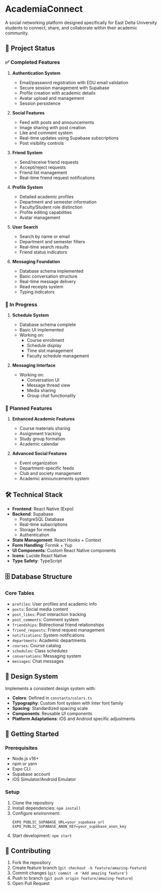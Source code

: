 # AcademiaConnect

A social networking platform designed specifically for East Delta University students to connect, share, and collaborate within their academic community.

## 🎯 Project Status

### ✅ Completed Features

1. **Authentication System**

   - Email/password registration with EDU email validation
   - Secure session management with Supabase
   - Profile creation with academic details
   - Avatar upload and management
   - Session persistence

2. **Social Features**

   - Feed with posts and announcements
   - Image sharing with post creation
   - Like and comment system
   - Real-time updates using Supabase subscriptions
   - Post visibility controls

3. **Friend System**

   - Send/receive friend requests
   - Accept/reject requests
   - Friend list management
   - Real-time friend request notifications

4. **Profile System**

   - Detailed academic profiles
   - Department and semester information
   - Faculty/Student role distinction
   - Profile editing capabilities
   - Avatar management

5. **User Search**

   - Search by name or email
   - Department and semester filters
   - Real-time search results
   - Friend status indicators

6. **Messaging Foundation**
   - Database schema implemented
   - Basic conversation structure
   - Real-time message delivery
   - Read receipts system
   - Typing indicators

### 🚧 In Progress

1. **Schedule System**

   - Database schema complete
   - Basic UI implemented
   - Working on:
     - Course enrollment
     - Schedule display
     - Time slot management
     - Faculty schedule management

2. **Messaging Interface**
   - Working on:
     - Conversation UI
     - Message thread view
     - Media sharing
     - Group chat functionality

### 🎯 Planned Features

1. **Enhanced Academic Features**

   - Course materials sharing
   - Assignment tracking
   - Study group formation
   - Academic calendar

2. **Advanced Social Features**
   - Event organization
   - Department-specific feeds
   - Club and society management
   - Academic announcements system

## 🛠 Technical Stack

- **Frontend**: React Native (Expo)
- **Backend**: Supabase
  - PostgreSQL Database
  - Real-time subscriptions
  - Storage for media
  - Authentication
- **State Management**: React Hooks + Context
- **Form Handling**: Formik + Yup
- **UI Components**: Custom React Native components
- **Icons**: Lucide React Native
- **Type Safety**: TypeScript

## 🗄️ Database Structure

### Core Tables

- `profiles`: User profiles and academic info
- `posts`: Social media content
- `post_likes`: Post interaction tracking
- `post_comments`: Comment system
- `friendships`: Bidirectional friend relationships
- `friend_requests`: Friend request management
- `notifications`: System notifications
- `departments`: Academic departments
- `courses`: Course catalog
- `schedules`: Class schedules
- `conversations`: Messaging system
- `messages`: Chat messages

## 🎨 Design System

Implements a consistent design system with:

- **Colors**: Defined in `constants/colors.ts`
- **Typography**: Custom font system with Inter font family
- **Spacing**: Standardized spacing scale
- **Components**: Reusable UI components
- **Platform Adaptations**: iOS and Android specific adjustments

## 🚀 Getting Started

### Prerequisites

- Node.js v16+
- npm or yarn
- Expo CLI
- Supabase account
- iOS Simulator/Android Emulator

### Setup

1. Clone the repository
2. Install dependencies: `npm install`
3. Configure environment:
   ```env
   EXPO_PUBLIC_SUPABASE_URL=your_supabase_url
   EXPO_PUBLIC_SUPABASE_ANON_KEY=your_supabase_anon_key
   ```
4. Start development: `npm start`

## 🤝 Contributing

1. Fork the repository
2. Create feature branch (`git checkout -b feature/amazing-feature`)
3. Commit changes (`git commit -m 'Add amazing feature'`)
4. Push to branch (`git push origin feature/amazing-feature`)
5. Open Pull Request
